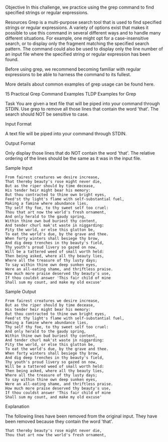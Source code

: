 Objective
In this challenge, we practice using the grep command to find specified strings or regular expressions.

Resources
Grep is a multi-purpose search tool that is used to find specified strings or regular expressions. A variety of options exist that makes it possible to use this command in several different ways and to handle many different situations. For example, one might opt for a case-insensitive search, or to display only the fragment matching the specified search pattern. The command could also be used to display only the line number of an input file where the specified string or regular expression has been found.

Before using grep, we recommend becoming familiar with regular expressions to be able to harness the command to its fullest.

More details about common examples of grep usage can be found here.

15 Practical Grep Command Examples
TLDP Examples for Grep

Task
You are given a text file that will be piped into your command through STDIN. Use grep to remove all those lines that contain the word 'that'. The search should NOT be sensitive to case.

Input Format

A text file will be piped into your command through STDIN.

Output Format

Only display those lines that do NOT contain the word 'that'. The relative ordering of the lines should be the same as it was in the input file.

Sample Input
```
From fairest creatures we desire increase,
That thereby beauty's rose might never die,
But as the riper should by time decease,
His tender heir might bear his memory:
But thou contracted to thine own bright eyes,
Feed'st thy light's flame with self-substantial fuel,
Making a famine where abundance lies,
Thy self thy foe, to thy sweet self too cruel:
Thou that art now the world's fresh ornament,
And only herald to the gaudy spring,
Within thine own bud buriest thy content,
And tender churl mak'st waste in niggarding:
Pity the world, or else this glutton be,
To eat the world's due, by the grave and thee.
When forty winters shall besiege thy brow,
And dig deep trenches in thy beauty's field,
Thy youth's proud livery so gazed on now,
Will be a tattered weed of small worth held:
Then being asked, where all thy beauty lies,
Where all the treasure of thy lusty days;
To say within thine own deep sunken eyes,
Were an all-eating shame, and thriftless praise.
How much more praise deserved thy beauty's use,
If thou couldst answer 'This fair child of mine
Shall sum my count, and make my old excuse'
```

Sample Output
```
From fairest creatures we desire increase,
But as the riper should by time decease,
His tender heir might bear his memory:
But thou contracted to thine own bright eyes,
Feed'st thy light's flame with self-substantial fuel,
Making a famine where abundance lies,
Thy self thy foe, to thy sweet self too cruel:
And only herald to the gaudy spring,
Within thine own bud buriest thy content,
And tender churl mak'st waste in niggarding:
Pity the world, or else this glutton be,
To eat the world's due, by the grave and thee.
When forty winters shall besiege thy brow,
And dig deep trenches in thy beauty's field,
Thy youth's proud livery so gazed on now,
Will be a tattered weed of small worth held:
Then being asked, where all thy beauty lies,
Where all the treasure of thy lusty days;
To say within thine own deep sunken eyes,
Were an all-eating shame, and thriftless praise.
How much more praise deserved thy beauty's use,
If thou couldst answer 'This fair child of mine
Shall sum my count, and make my old excuse'
```
Explanation

The following lines have been removed from the original input. They have been removed because they contain the word 'that'.
```
That thereby beauty's rose might never die,
Thou that art now the world's fresh ornament,
```